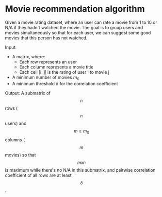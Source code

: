 # Movie recommendation algorithm 

Given a movie rating dataset, where an user can rate a movie from 1 to 10 or N/A if they hadn't watched the movie. The goal is to group users and movies simultaneously so that for each user, we can suggest some good movies that this person has not watched.


Input: 
- A matrix, where: 
	- Each row represents an user
	- Each column represents a movie title 
	- Each cell [i. j] is the rating of user i to movie j
- A minimum number of movies $m_0$
- A minimum threshold $\delta$ for the correlation coefficient 

Output: 
A submatrix of $$n$$ rows ($$n$$ users) and $$m \geq m_0$$ columns ($$m$$ movies) so that $$mxn$$ is maximum while there's no N/A in this submatrix, and pairwise correlation coefficient of all rows are at least $$\delta$$.